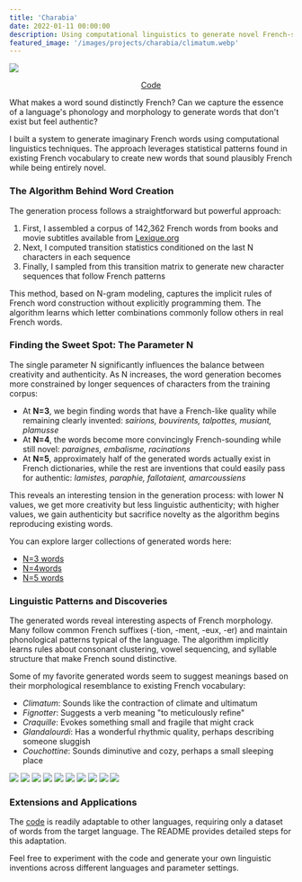 ```yaml
---
title: 'Charabia'
date: 2022-01-11 00:00:00
description: Using computational linguistics to generate novel French-sounding words.
featured_image: '/images/projects/charabia/climatum.webp'
---
```

![](/images/projects/charabia/glandalourdi.webp)
<center>
<a href="https://github.com/ccolas/charabia" target="_blank" rel="noopener noreferrer" class="btn">Code</a>
</center>

What makes a word sound distinctly French? Can we capture the essence of a language's phonology and morphology to generate words that don't exist but feel authentic?

I built a system to generate imaginary French words using computational linguistics techniques. The approach leverages statistical patterns found in existing French vocabulary to create new words that sound plausibly French while being entirely novel.

### The Algorithm Behind Word Creation

The generation process follows a straightforward but powerful approach:

<ol>
    <li>First, I assembled a corpus of 142,362 French words from books and movie subtitles available from <a href="http://www.lexique.org/" target="_blank" rel="noopener noreferrer">Lexique.org</a></li>
    <li>Next, I computed transition statistics conditioned on the last N characters in each sequence</li>
    <li>Finally, I sampled from this transition matrix to generate new character sequences that follow French patterns</li>
</ol>

This method, based on N-gram modeling, captures the implicit rules of French word construction without explicitly programming them. The algorithm learns which letter combinations commonly follow others in real French words.

### Finding the Sweet Spot: The Parameter N

The single parameter N significantly influences the balance between creativity and authenticity. As N increases, the word generation becomes more constrained by longer sequences of characters from the training corpus:

* At **N=3**, we begin finding words that have a French-like quality while remaining clearly invented: *sairions, bouvirents, talpottes, musiant, plamusse*
* At **N=4**, the words become more convincingly French-sounding while still novel: *paraignes, embalisme, racinations*
* At **N=5**, approximately half of the generated words actually exist in French dictionaries, while the rest are inventions that could easily pass for authentic: *lamistes, paraphie, fallotaient, amarcoussiens*

This reveals an interesting tension in the generation process: with lower N values, we get more creativity but less linguistic authenticity; with higher values, we gain authenticity but sacrifice novelty as the algorithm begins reproducing existing words.

You can explore larger collections of generated words here:
- <a href="/data/post/charabia/seq3.html" target="_blank" rel="noopener noreferrer">N=3 words</a>
- <a href="/data/post/charabia/seq4.html" target="_blank" rel="noopener noreferrer">N=4words</a>
- <a href="/data/post/charabia/seq5.html" target="_blank" rel="noopener noreferrer">N=5 words</a>

### Linguistic Patterns and Discoveries

The generated words reveal interesting aspects of French morphology. Many follow common French suffixes (-tion, -ment, -eux, -er) and maintain phonological patterns typical of the language. The algorithm implicitly learns rules about consonant clustering, vowel sequencing, and syllable structure that make French sound distinctive.

Some of my favorite generated words seem to suggest meanings based on their morphological resemblance to existing French vocabulary:

- *Climatum*: Sounds like the contraction of climate and ultimatum
- *Fignotter*: Suggests a verb meaning "to meticulously refine"
- *Craquille*: Evokes something small and fragile that might crack
- *Glandalourdi*: Has a wonderful rhythmic quality, perhaps describing someone sluggish
- *Couchottine*: Sounds diminutive and cozy, perhaps a small sleeping place

<div class="gallery" data-columns="3">
	<img src="/images/projects/charabia/climatum.webp">
	<img src="/images/projects/charabia/fignotter.webp">
	<img src="/images/projects/charabia/gouvernaliser.webp">
	<img src="/images/projects/charabia/craquille.webp">
	<img src="/images/projects/charabia/fantatoires.webp">
	<img src="/images/projects/charabia/glandalourdi.webp">
	<img src="/images/projects/charabia/couchottine.webp">
	<img src="/images/projects/charabia/selenins.webp">
	<img src="/images/projects/charabia/faradars.webp">
	<img src="/images/projects/charabia/caricore.webp">
</div>

### Extensions and Applications

The <a href="https://github.com/ccolas/charabia" target="_blank" rel="noopener noreferrer">code</a> is readily adaptable to other languages, requiring only a dataset of words from the target language. The README provides detailed steps for this adaptation.

Feel free to experiment with the code and generate your own linguistic inventions across different languages and parameter settings.

